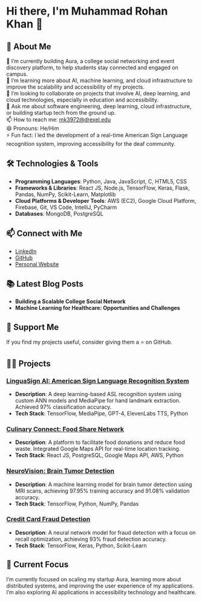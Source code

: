 # Hi there, I'm Muhammad Rohan Khan 👋

## 🚀 About Me
🔭 I’m currently building Aura, a college social networking and event discovery platform, to help students stay connected and engaged on campus.  
🌱 I’m learning more about AI, machine learning, and cloud infrastructure to improve the scalability and accessibility of my projects.  
👯 I’m looking to collaborate on projects that involve AI, deep learning, and cloud technologies, especially in education and accessibility.  
💬 Ask me about software engineering, deep learning, cloud infrastructure, or building startup tech from the ground up.  
📫 How to reach me: [mk3972@drexel.edu](mailto:mk3972@drexel.edu)  
😄 Pronouns: He/Him  
⚡ Fun fact: I led the development of a real-time American Sign Language recognition system, improving accessibility for the deaf community.

## 🛠️ Technologies & Tools
- **Programming Languages**: Python, Java, JavaScript, C, HTML5, CSS  
- **Frameworks & Libraries**: React JS, Node.js, TensorFlow, Keras, Flask, Pandas, NumPy, Scikit-Learn, Matplotlib  
- **Cloud Platforms & Developer Tools**: AWS (EC2), Google Cloud Platform, Firebase, Git, VS Code, IntelliJ, PyCharm  
- **Databases**: MongoDB, PostgreSQL  

## 📫 Connect with Me
- [LinkedIn](https://linkedin.com/in/rhkrohan)  
- [GitHub](https://github.com/rhkrohan)  
- [Personal Website](https://muhammadrohankhan.com)

## 📚 Latest Blog Posts
- **Building a Scalable College Social Network**  
- **Machine Learning for Healthcare: Opportunities and Challenges**

## 🤝 Support Me
If you find my projects useful, consider giving them a ⭐️ on GitHub.

## 🧑‍💻 Projects

### [LinguaSign AI: American Sign Language Recognition System](https://github.com/rhkrohan/LinguaSignAI)
- **Description**: A deep learning-based ASL recognition system using custom ANN models and MediaPipe for hand landmark extraction. Achieved 97% classification accuracy.
- **Tech Stack**: TensorFlow, MediaPipe, GPT-4, ElevenLabs TTS, Python

### [Culinary Connect: Food Share Network](https://github.com/fakhar35/Culinary-Connect/tree/main)
- **Description**: A platform to facilitate food donations and reduce food waste. Integrated Google Maps API for real-time location tracking.
- **Tech Stack**: React JS, PostgreSQL, Google Maps API, AWS, Python

### [NeuroVision: Brain Tumor Detection](https://github.com/rhkrohan/brain_tumor_detection)
- **Description**: A machine learning model for brain tumor detection using MRI scans, achieving 97.95% training accuracy and 91.08% validation accuracy.
- **Tech Stack**: TensorFlow, Python, NumPy, Pandas

### [Credit Card Fraud Detection](https://github.com/rhkrohan/credit-card-fraud-detection-analysis)
- **Description**: A neural network model for fraud detection with a focus on recall optimization, achieving 93% fraud detection accuracy.
- **Tech Stack**: TensorFlow, Keras, Python, Scikit-Learn

## 🌱 Current Focus
I’m currently focused on scaling my startup Aura, learning more about distributed systems, and improving the user experience of my applications. I’m also exploring AI applications in accessibility technology and healthcare.
